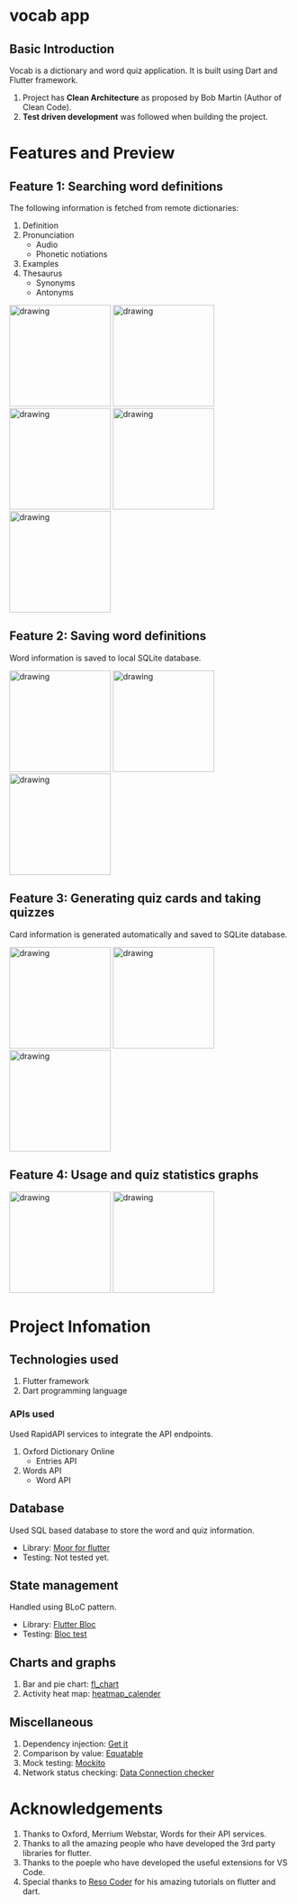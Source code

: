 # vocab app

## Basic Introduction
Vocab is a dictionary and word quiz application. It is built using Dart and Flutter framework. 
1. Project has **Clean Architecture** as proposed by Bob Martin (Author of Clean Code). 
2. **Test driven development** was followed when building the project.

# Features and Preview
## Feature 1: Searching word definitions
The following information is fetched from remote dictionaries:
1. Definition
2. Pronunciation 
    * Audio
    * Phonetic notiations
3. Examples
4. Thesaurus
    * Synonyms
    * Antonyms

<img src="./app_demo/search_word_1.jpg" alt="drawing" width="180"/>
<img src="./app_demo/search_word_2.jpg" alt="drawing" width="180"/>
<img src="./app_demo/search_word_3.jpg" alt="drawing" width="180"/>
<img src="./app_demo/search_word_4.jpg" alt="drawing" width="180"/>
<img src="./app_demo/search_word_5.jpg" alt="drawing" width="180"/>

## Feature 2: Saving word definitions
Word information is saved to local SQLite database.

<img src="./app_demo/save_word_1.jpg" alt="drawing" width="180"/>
<img src="./app_demo/save_word_2.jpg" alt="drawing" width="180"/>
<img src="./app_demo/save_word_3.jpg" alt="drawing" width="180"/>


## Feature 3: Generating quiz cards and taking quizzes
Card information is generated automatically and saved to SQLite database.

<img src="./app_demo/quiz_word_1.jpg" alt="drawing" width="180"/>
<img src="./app_demo/quiz_word_2.jpg" alt="drawing" width="180"/>
<img src="./app_demo/quiz_word_3.jpg" alt="drawing" width="180"/>

## Feature 4: Usage and quiz statistics graphs

<img src="./app_demo/word_stats_1.jpg" alt="drawing" width="180"/>
<img src="./app_demo/word_stats_2.jpg" alt="drawing" width="180"/>

# Project Infomation

## Technologies used
1. Flutter framework
2. Dart programming language

### APIs used
Used RapidAPI services to integrate the API endpoints.
1. Oxford Dictionary Online
    * Entries API
2. Words API
    * Word API

## Database
Used SQL based database to store the word and quiz information.
* Library: [Moor for flutter](https://pub.dev/packages/moor_flutter)
* Testing: Not tested yet.

## State management
Handled using BLoC pattern.
* Library: [Flutter Bloc](https://pub.dev/packages/flutter_bloc)
* Testing: [Bloc test](https://pub.dev/packages/bloc_test)

## Charts and graphs
1. Bar and pie chart: [fl_chart](https://pub.dev/packages/fl_chart)
2. Activity heat map: [heatmap_calender](https://pub.dev/packages/heatmap_calendar)

## Miscellaneous
1. Dependency injection: [Get it](https://pub.dev/packages/get_it)
2. Comparison by value: [Equatable](https://pub.dev/packages/equatable)
3. Mock testing: [Mockito](https://pub.dev/packages/mockito)
4. Network status checking: [Data Connection checker](https://pub.dev/packages/data_connection_checker)


# Acknowledgements
1. Thanks to Oxford, Merrium Webstar, Words for their API services.
2. Thanks to all the amazing people who have developed the 3rd party libraries for flutter.
3. Thanks to the poeple who have developed the useful extensions for VS Code.
4. Special thanks to [Reso Coder](https://github.com/ResoCoder) for his amazing tutorials on flutter and dart.
